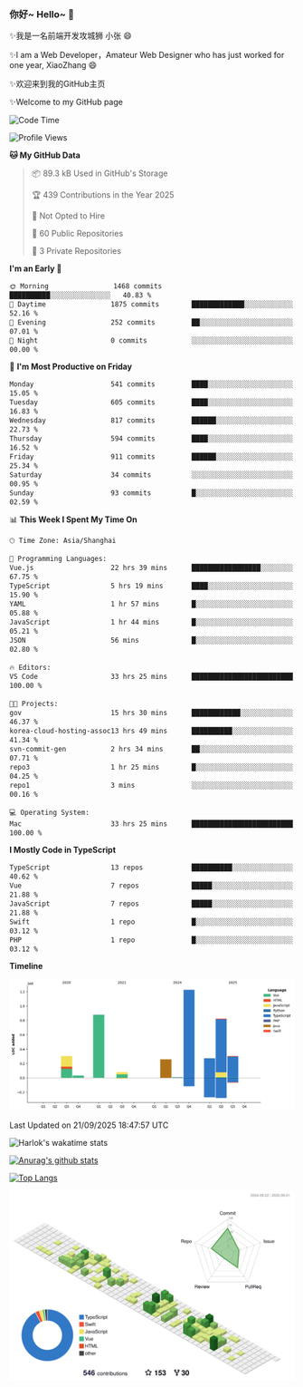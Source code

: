 ### 你好~ Hello~ 👋

✨我是一名前端开发攻城狮 小张 😄

✨I am a Web Developer，Amateur Web Designer who has just worked for one year, XiaoZhang 😄

✨欢迎来到我的GitHub主页

✨Welcome to my GitHub page
<!--
**7148505/7148505** is a ✨ _special_ ✨ repository because its `README.md` (this file) appears on your GitHub profile.

Here are some ideas to get you started:

- 🔭 I’m currently working on ...
- 🌱 I’m currently learning ...
- 👯 I’m looking to collaborate on ...
- 🤔 I’m looking for help with ...
- 💬 Ask me about ...
- 📫 How to reach me: ...
- 😄 Pronouns: ...
- ⚡ Fun fact: ...
-->

<!--START_SECTION:waka-->
![Code Time](http://img.shields.io/badge/Code%20Time-3%2C029%20hrs%2036%20mins-blue)

![Profile Views](http://img.shields.io/badge/Profile%20Views-10-blue)

**🐱 My GitHub Data** 

> 📦 89.3 kB Used in GitHub's Storage 
 > 
> 🏆 439 Contributions in the Year 2025
 > 
> 🚫 Not Opted to Hire
 > 
> 📜 60 Public Repositories 
 > 
> 🔑 3 Private Repositories 
 > 
**I'm an Early 🐤** 

```text
🌞 Morning                1468 commits        ██████████░░░░░░░░░░░░░░░   40.83 % 
🌆 Daytime                1875 commits        █████████████░░░░░░░░░░░░   52.16 % 
🌃 Evening                252 commits         ██░░░░░░░░░░░░░░░░░░░░░░░   07.01 % 
🌙 Night                  0 commits           ░░░░░░░░░░░░░░░░░░░░░░░░░   00.00 % 
```
📅 **I'm Most Productive on Friday** 

```text
Monday                   541 commits         ████░░░░░░░░░░░░░░░░░░░░░   15.05 % 
Tuesday                  605 commits         ████░░░░░░░░░░░░░░░░░░░░░   16.83 % 
Wednesday                817 commits         ██████░░░░░░░░░░░░░░░░░░░   22.73 % 
Thursday                 594 commits         ████░░░░░░░░░░░░░░░░░░░░░   16.52 % 
Friday                   911 commits         ██████░░░░░░░░░░░░░░░░░░░   25.34 % 
Saturday                 34 commits          ░░░░░░░░░░░░░░░░░░░░░░░░░   00.95 % 
Sunday                   93 commits          █░░░░░░░░░░░░░░░░░░░░░░░░   02.59 % 
```


📊 **This Week I Spent My Time On** 

```text
🕑︎ Time Zone: Asia/Shanghai

💬 Programming Languages: 
Vue.js                   22 hrs 39 mins      █████████████████░░░░░░░░   67.75 % 
TypeScript               5 hrs 19 mins       ████░░░░░░░░░░░░░░░░░░░░░   15.90 % 
YAML                     1 hr 57 mins        █░░░░░░░░░░░░░░░░░░░░░░░░   05.88 % 
JavaScript               1 hr 44 mins        █░░░░░░░░░░░░░░░░░░░░░░░░   05.21 % 
JSON                     56 mins             █░░░░░░░░░░░░░░░░░░░░░░░░   02.80 % 

🔥 Editors: 
VS Code                  33 hrs 25 mins      █████████████████████████   100.00 % 

🐱‍💻 Projects: 
gov                      15 hrs 30 mins      ████████████░░░░░░░░░░░░░   46.37 % 
korea-cloud-hosting-assoc13 hrs 49 mins      ██████████░░░░░░░░░░░░░░░   41.34 % 
svn-commit-gen           2 hrs 34 mins       ██░░░░░░░░░░░░░░░░░░░░░░░   07.71 % 
repo3                    1 hr 25 mins        █░░░░░░░░░░░░░░░░░░░░░░░░   04.25 % 
repo1                    3 mins              ░░░░░░░░░░░░░░░░░░░░░░░░░   00.16 % 

💻 Operating System: 
Mac                      33 hrs 25 mins      █████████████████████████   100.00 % 
```

**I Mostly Code in TypeScript** 

```text
TypeScript               13 repos            ██████████░░░░░░░░░░░░░░░   40.62 % 
Vue                      7 repos             █████░░░░░░░░░░░░░░░░░░░░   21.88 % 
JavaScript               7 repos             █████░░░░░░░░░░░░░░░░░░░░   21.88 % 
Swift                    1 repo              █░░░░░░░░░░░░░░░░░░░░░░░░   03.12 % 
PHP                      1 repo              █░░░░░░░░░░░░░░░░░░░░░░░░   03.12 % 
```



**Timeline**

![Lines of Code chart](https://raw.githubusercontent.com/littleCareless/littleCareless/master/assets/bar_graph.png)


 Last Updated on 21/09/2025 18:47:57 UTC
<!--END_SECTION:waka-->
![Harlok's wakatime stats](https://github-readme-stats.vercel.app/api/wakatime?username=littleCareless)

[![Anurag's github stats](https://github-readme-stats.vercel.app/api?username=littleCareless)](https://github.com/anuraghazra/github-readme-stats)

[![Top Langs](https://github-readme-stats.vercel.app/api/top-langs/?username=littleCareless&layout=compact)](https://github.com/anuraghazra/github-readme-stats)

![](./profile-3d-contrib/profile-green-animate.svg)
